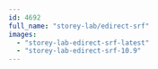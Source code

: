 ```yaml
---
id: 4692
full_name: "storey-lab/edirect-srf"
images: 
  - "storey-lab-edirect-srf-latest"
  - "storey-lab-edirect-srf-10.9"
---
```

